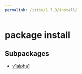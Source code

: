 ```yaml
---
permalink: /istio/1.7.3/install/
---
```


# package install



## Subpackages

* [v1alpha1](install-v1alpha1.md)
